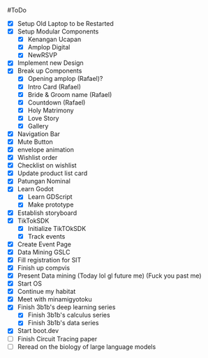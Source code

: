#ToDo

- [x] Setup Old Laptop to be Restarted
- [x] Setup Modular Components
	- [x] Kenangan Ucapan
	- [x] Amplop Digital
	- [x] NewRSVP
- [x] Implement new Design
- [x] Break up Components
	- [x] Opening amplop (Rafael)?
	- [x] Intro Card (Rafael)
	- [x] Bride & Groom name (Rafael)
	- [x] Countdown (Rafael)
	- [x] Holy Matrimony
	- [x] Love Story
	- [x] Gallery
- [x] Navigation Bar
- [x] Mute Button
- [x] envelope animation
- [x] Wishlist order
- [x] Checklist on wishlist
- [x] Update product list card
- [x] Patungan Nominal
- [x] Learn Godot
	- [x] Learn GDScript
	- [x] Make prototype
- [x] Establish storyboard
- [x] TikTokSDK
	- [x] Initialize TikTOkSDK
	- [x] Track events
- [x] Create Event Page
- [x] Data Mining GSLC
- [x] Fill registration for SIT
- [x] Finish up compvis
- [x] Present Data mining (Today lol gl future me) (Fuck you past me)
- [x] Start OS
- [x] Continue my habitat
- [x] Meet with minamigyotoku
- [x] Finish 3b1b's deep learning series
	- [x] Finish 3b1b's calculus series
	- [x] Finish 3b1b's data series
- [x] Start boot.dev
- [ ] Finish Circuit Tracing paper
- [ ] Reread on the biology of large language models